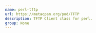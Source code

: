 ```yaml
---
name: perl-tftp
url: https://metacpan.org/pod/TFTP
description: TFTP Client class for perl.
group: None
---
```

